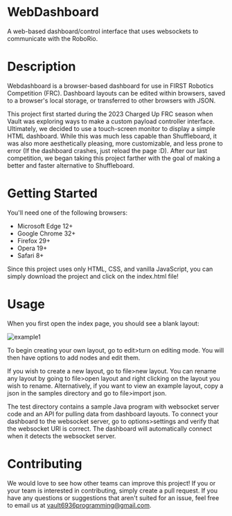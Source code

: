 # WebDashboard
A web-based dashboard/control interface that uses websockets to communicate with the RoboRio.
# Description
Webdashboard is a browser-based dashboard for use in FIRST Robotics Competition (FRC).  Dashboard layouts can be edited within browsers, saved to a browser's local storage, or transferred to other browsers with JSON.  

This project first started during the 2023 Charged Up FRC season when Vault was exploring ways to make a custom payload controller interface.  Ultimately, we decided to use a touch-screen monitor to display a simple HTML dashboard.  While this was much less capable than Shuffleboard, it was also more aesthetically pleasing, more customizable, and less prone to error (If the dashboard crashes, just reload the page :D).  After our last competition, we began taking this project farther with the goal of making a better and faster alternative to Shuffleboard.

# Getting Started
You'll need one of the following browsers:
- Microsoft Edge 12+
- Google Chrome 32+
- Firefox 29+
- Opera 19+
- Safari 8+

Since this project uses only HTML, CSS, and vanilla JavaScript, you can simply download the project and click on the index.html file!

# Usage
When you first open the index page, you should see a blank layout:

![example1](https://github.com/Vault6936/WebDashboard/assets/71229731/75c72527-5c67-4f80-b22f-8b1b5d70bd24)

To begin creating your own layout, go to edit>turn on editing mode.  You will then have options to add nodes and edit them.

If you wish to create a new layout, go to file>new layout.  You can rename any layout by going to file>open layout and right clicking on the layout you wish to rename.  Alternatively, if you want to view an example layout, copy a json in the samples directory and go to file>import json.

The test directory contains a sample Java program with websocket server code and an API for pulling data from dashboard layouts.  To connect your dashboard to the websocket server, go to options>settings and verify that the websocket URl is correct.  The dashboard will automatically connect when it detects the websocket server. 

# Contributing
We would love to see how other teams can improve this project!  If you or your team is interested in contributing, simply create a pull request.  If you have any questions or suggestions that aren't suited for an issue, feel free to email us at vault6936programming@gmail.com. 

